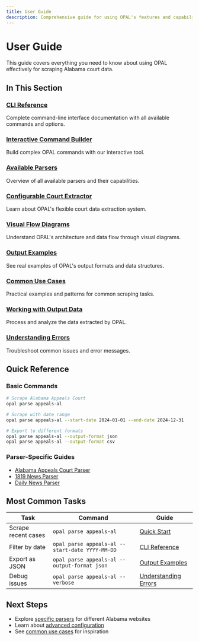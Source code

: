 ```yaml
---
title: User Guide
description: Comprehensive guide for using OPAL's features and capabilities
---
```


# User Guide

This guide covers everything you need to know about using OPAL effectively for scraping Alabama court data.

## In This Section

### [CLI Reference](./cli-reference.md)
Complete command-line interface documentation with all available commands and options.

### [Interactive Command Builder](./command-builder.md)
Build complex OPAL commands with our interactive tool.

### [Available Parsers](./parsers.md)
Overview of all available parsers and their capabilities.

### [Configurable Court Extractor](./configurable_court_extractor.md)
Learn about OPAL's flexible court data extraction system.

### [Visual Flow Diagrams](./visual-flow-diagrams.md)
Understand OPAL's architecture and data flow through visual diagrams.

### [Output Examples](./output-examples.md)
See real examples of OPAL's output formats and data structures.

### [Common Use Cases](./common-use-cases.md)
Practical examples and patterns for common scraping tasks.

### [Working with Output Data](./working-with-output-data.md)
Process and analyze the data extracted by OPAL.

### [Understanding Errors](./understanding-errors.md)
Troubleshoot common issues and error messages.

## Quick Reference

### Basic Commands

```bash
# Scrape Alabama Appeals Court
opal parse appeals-al

# Scrape with date range
opal parse appeals-al --start-date 2024-01-01 --end-date 2024-12-31

# Export to different formats
opal parse appeals-al --output-format json
opal parse appeals-al --output-format csv
```

### Parser-Specific Guides

- [Alabama Appeals Court Parser](./parser-appeals-al-cli.md)
- [1819 News Parser](./parsers/parser-1819.md)
- [Daily News Parser](./parsers/daily-news.md)

## Most Common Tasks

| Task | Command | Guide |
|------|---------|-------|
| Scrape recent cases | `opal parse appeals-al` | [Quick Start](../getting-started/quickstart-tutorial.md) |
| Filter by date | `opal parse appeals-al --start-date YYYY-MM-DD` | [CLI Reference](./cli-reference.md) |
| Export as JSON | `opal parse appeals-al --output-format json` | [Output Examples](./output-examples.md) |
| Debug issues | `opal parse appeals-al --verbose` | [Understanding Errors](./understanding-errors.md) |

## Next Steps

- Explore [specific parsers](./parsers.md) for different Alabama websites
- Learn about [advanced configuration](./configurable_court_extractor.md)
- See [common use cases](./common-use-cases.md) for inspiration